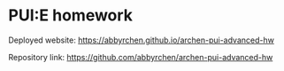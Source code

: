 # PUI:E homework

Deployed website: https://abbyrchen.github.io/archen-pui-advanced-hw

Repository link: https://github.com/abbyrchen/archen-pui-advanced-hw
